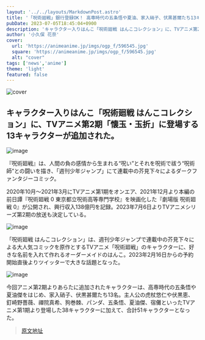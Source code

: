 ```yaml
---
layout: '../../layouts/MarkdownPost.astro'
title: '「呪術廻戦」銀行登録OK！ 高専時代の五条悟や夏油、家入硝子、伏黒甚爾たち13キャラクターがハンコに♪'
pubDate: 2023-07-05T18:45:04+0900
description: 'キャラクター入りはんこ「呪術廻戦 はんこコレクション」に、TVアニメ第2期「懐玉・玉折」に登場する13キャラクターが追加された。'
author: '小久保 花奈'
cover:
  url: 'https://animeanime.jp/imgs/ogp_f/596545.jpg'
  square: 'https://animeanime.jp/imgs/ogp_f/596545.jpg'
  alt: "cover"
tags: ['news','anime']
theme: 'light'
featured: false
---
```


![cover](https://animeanime.jp/imgs/ogp_f/596545.jpg)

## キャラクター入りはんこ「呪術廻戦 はんこコレクション」に、TVアニメ第2期「懐玉・玉折」に登場する13キャラクターが追加された。

![image](https://animeanime.jp/imgs/zoom/596553.jpg)

『呪術廻戦』は、人間の負の感情から生まれる“呪い”とそれを呪術で祓う“呪術師”との闘いを描き、「週刊少年ジャンプ」にて連載中の芥見下々によるダークファンタジーコミック。

2020年10月～2021年3月にTVアニメ第1期をオンエア、2021年12月より本編の前日譚『呪術廻戦 0 東京都立呪術高等専門学校』を映画化した『劇場版 呪術廻戦 0』が公開され、興行収入138億円を記録。2023年7月6日よりTVアニメシリーズ第2期の放送も決定している。

![image](https://animeanime.jp/imgs/zoom/596548.jpg)

「呪術廻戦 はんこコレクション」は、週刊少年ジャンプで連載中の芥見下々による大人気コミックを原作とするTVアニメ「呪術廻戦」のキャラクターに、好きな名前を入れて作れるオーダーメイドのはんこ。2023年2月16日からの予約開始直後よりツイッターで大きな話題となった。

![image](https://animeanime.jp/imgs/zoom/596546.jpg)

今回アニメ第2期よりあらたに追加されたキャラクターは、高専時代の五条悟や夏油傑をはじめ、家入硝子、伏黒甚爾たち13名。主人公の虎杖悠仁や伏黒恵、釘崎野薔薇、禪院真希、狗巻棘、パンダ、五条悟、夏油傑、宿儺といったTVアニメ第1期より登場した38キャラクターに加えて、合計51キャラクターとなった。

>[原文地址](https://animeanime.jp/article/2023/07/05/78384.html)  